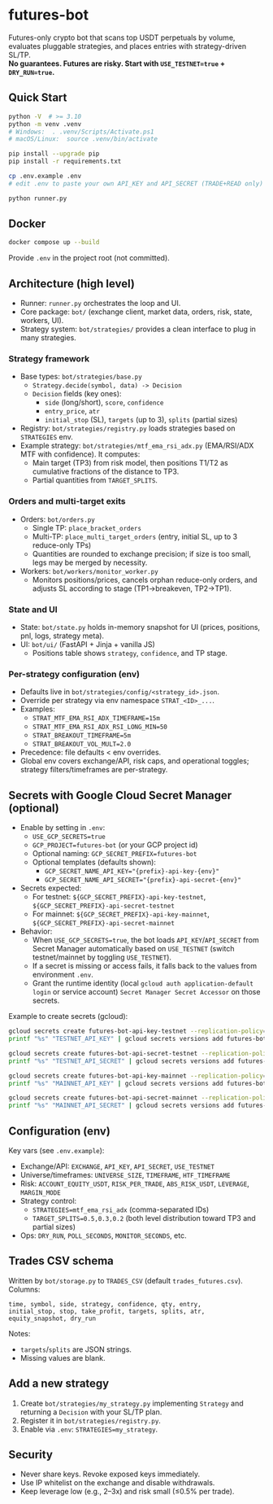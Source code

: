 # futures-bot

Futures-only crypto bot that scans top USDT perpetuals by volume, evaluates pluggable strategies, and places entries with strategy-driven SL/TP.  
**No guarantees. Futures are risky. Start with `USE_TESTNET=true` + `DRY_RUN=true`.**

## Quick Start
```bash
python -V  # >= 3.10
python -m venv .venv
# Windows:  . .venv/Scripts/Activate.ps1
# macOS/Linux:  source .venv/bin/activate

pip install --upgrade pip
pip install -r requirements.txt

cp .env.example .env
# edit .env to paste your own API_KEY and API_SECRET (TRADE+READ only)

python runner.py
```

## Docker
```bash
docker compose up --build
```
Provide `.env` in the project root (not committed).

## Architecture (high level)
- Runner: `runner.py` orchestrates the loop and UI.
- Core package: `bot/` (exchange client, market data, orders, risk, state, workers, UI).
- Strategy system: `bot/strategies/` provides a clean interface to plug in many strategies.

### Strategy framework
- Base types: `bot/strategies/base.py`
  - `Strategy.decide(symbol, data) -> Decision`
  - `Decision` fields (key ones):
    - `side` (long/short), `score`, `confidence`
    - `entry_price`, `atr`
    - `initial_stop` (SL), `targets` (up to 3), `splits` (partial sizes)
- Registry: `bot/strategies/registry.py` loads strategies based on `STRATEGIES` env.
- Example strategy: `bot/strategies/mtf_ema_rsi_adx.py` (EMA/RSI/ADX MTF with confidence). It computes:
  - Main target (TP3) from risk model, then positions T1/T2 as cumulative fractions of the distance to TP3.
  - Partial quantities from `TARGET_SPLITS`.

### Orders and multi-target exits
- Orders: `bot/orders.py`
  - Single TP: `place_bracket_orders`
  - Multi-TP: `place_multi_target_orders` (entry, initial SL, up to 3 reduce-only TPs)
  - Quantities are rounded to exchange precision; if size is too small, legs may be merged by necessity.
- Workers: `bot/workers/monitor_worker.py`
  - Monitors positions/prices, cancels orphan reduce-only orders, and adjusts SL according to stage (TP1→breakeven, TP2→TP1).

### State and UI
- State: `bot/state.py` holds in-memory snapshot for UI (prices, positions, pnl, logs, strategy meta).
- UI: `bot/ui/` (FastAPI + Jinja + vanilla JS)
  - Positions table shows `strategy`, `confidence`, and TP stage.

### Per-strategy configuration (env)
- Defaults live in `bot/strategies/config/<strategy_id>.json`.
- Override per strategy via env namespace `STRAT_<ID>_...`.
- Examples:
  - `STRAT_MTF_EMA_RSI_ADX_TIMEFRAME=15m`
  - `STRAT_MTF_EMA_RSI_ADX_RSI_LONG_MIN=50`
  - `STRAT_BREAKOUT_TIMEFRAME=5m`
  - `STRAT_BREAKOUT_VOL_MULT=2.0`
- Precedence: file defaults < env overrides.
- Global env covers exchange/API, risk caps, and operational toggles; strategy filters/timeframes are per-strategy.

## Secrets with Google Cloud Secret Manager (optional)
- Enable by setting in `.env`:
  - `USE_GCP_SECRETS=true`
  - `GCP_PROJECT=futures-bot` (or your GCP project id)
  - Optional naming: `GCP_SECRET_PREFIX=futures-bot`
  - Optional templates (defaults shown):
    - `GCP_SECRET_NAME_API_KEY="{prefix}-api-key-{env}"`
    - `GCP_SECRET_NAME_API_SECRET="{prefix}-api-secret-{env}"`
- Secrets expected:
  - For testnet: `${GCP_SECRET_PREFIX}-api-key-testnet`, `${GCP_SECRET_PREFIX}-api-secret-testnet`
  - For mainnet: `${GCP_SECRET_PREFIX}-api-key-mainnet`, `${GCP_SECRET_PREFIX}-api-secret-mainnet`
- Behavior:
  - When `USE_GCP_SECRETS=true`, the bot loads `API_KEY`/`API_SECRET` from Secret Manager automatically based on `USE_TESTNET` (switch testnet/mainnet by toggling `USE_TESTNET`).
  - If a secret is missing or access fails, it falls back to the values from environment `.env`.
  - Grant the runtime identity (local `gcloud auth application-default login` or service account) `Secret Manager Secret Accessor` on those secrets.

Example to create secrets (gcloud):
```bash
gcloud secrets create futures-bot-api-key-testnet --replication-policy="automatic"
printf "%s" "TESTNET_API_KEY" | gcloud secrets versions add futures-bot-api-key-testnet --data-file=-

gcloud secrets create futures-bot-api-secret-testnet --replication-policy="automatic"
printf "%s" "TESTNET_API_SECRET" | gcloud secrets versions add futures-bot-api-secret-testnet --data-file=-

gcloud secrets create futures-bot-api-key-mainnet --replication-policy="automatic"
printf "%s" "MAINNET_API_KEY" | gcloud secrets versions add futures-bot-api-key-mainnet --data-file=-

gcloud secrets create futures-bot-api-secret-mainnet --replication-policy="automatic"
printf "%s" "MAINNET_API_SECRET" | gcloud secrets versions add futures-bot-api-secret-mainnet --data-file=-
```

## Configuration (env)
Key vars (see `.env.example`):
- Exchange/API: `EXCHANGE`, `API_KEY`, `API_SECRET`, `USE_TESTNET`
- Universe/timeframes: `UNIVERSE_SIZE`, `TIMEFRAME`, `HTF_TIMEFRAME`
- Risk: `ACCOUNT_EQUITY_USDT`, `RISK_PER_TRADE`, `ABS_RISK_USDT`, `LEVERAGE`, `MARGIN_MODE`
- Strategy control:
  - `STRATEGIES=mtf_ema_rsi_adx` (comma-separated IDs)
  - `TARGET_SPLITS=0.5,0.3,0.2` (both level distribution toward TP3 and partial sizes)
- Ops: `DRY_RUN`, `POLL_SECONDS`, `MONITOR_SECONDS`, etc.

## Trades CSV schema
Written by `bot/storage.py` to `TRADES_CSV` (default `trades_futures.csv`). Columns:
```
time, symbol, side, strategy, confidence, qty, entry,
initial_stop, stop, take_profit, targets, splits, atr,
equity_snapshot, dry_run
```
Notes:
- `targets`/`splits` are JSON strings.
- Missing values are blank.

## Add a new strategy
1) Create `bot/strategies/my_strategy.py` implementing `Strategy` and returning a `Decision` with your SL/TP plan.  
2) Register it in `bot/strategies/registry.py`.  
3) Enable via `.env`: `STRATEGIES=my_strategy`.

## Security
- Never share keys. Revoke exposed keys immediately.
- Use IP whitelist on the exchange and disable withdrawals.
- Keep leverage low (e.g., 2–3x) and risk small (≤0.5% per trade).
